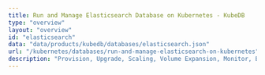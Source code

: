 ```yaml
---
title: Run and Manage Elasticsearch Database on Kubernetes - KubeDB
type: "overview"
layout: "overview"
id: "elasticsearch"
data: "data/products/kubedb/databases/elasticsearch.json"
url: "/kubernetes/databases/run-and-manage-elasticsearch-on-kubernetes"
description: "Provision, Upgrade, Scaling, Volume Expansion, Monitor, Backup & Restore, Security for Elasticsearch Databases in Kubernetes on any Public & Private Cloud"
---
```

